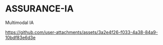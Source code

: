 # ASSURANCE-IA
Multimodal IA 



https://github.com/user-attachments/assets/3a2e4f26-f033-4a38-84a9-10bdf83e6d3e

